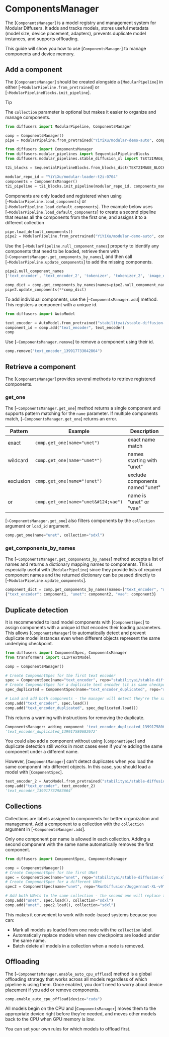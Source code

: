 <!--Copyright 2025 The HuggingFace Team. All rights reserved.

Licensed under the Apache License, Version 2.0 (the "License"); you may not use this file except in compliance with
the License. You may obtain a copy of the License at

http://www.apache.org/licenses/LICENSE-2.0

Unless required by applicable law or agreed to in writing, software distributed under the License is distributed on
an "AS IS" BASIS, WITHOUT WARRANTIES OR CONDITIONS OF ANY KIND, either express or implied. See the License for the
specific language governing permissions and limitations under the License.
-->

# ComponentsManager

The [`ComponentsManager`] is a model registry and management system for Modular Diffusers. It adds and tracks models, stores useful metadata (model size, device placement, adapters), prevents duplicate model instances, and supports offloading.

This guide will show you how to use [`ComponentsManager`] to manage components and device memory.

## Add a component

The [`ComponentsManager`] should be created alongside a [`ModularPipeline`] in either [`~ModularPipeline.from_pretrained`] or [`~ModularPipelineBlocks.init_pipeline`].

> [!TIP]
> The `collection` parameter is optional but makes it easier to organize and manage components.

<hfoptions id="create">
<hfoption id="from_pretrained">

```py
from diffusers import ModularPipeline, ComponentsManager

comp = ComponentsManager()
pipe = ModularPipeline.from_pretrained("YiYiXu/modular-demo-auto", components_manager=comp, collection="test1")
```

</hfoption>
<hfoption id="init_pipeline">

```py
from diffusers import ComponentsManager
from diffusers.modular_pipelines import SequentialPipelineBlocks
from diffusers.modular_pipelines.stable_diffusion_xl import TEXT2IMAGE_BLOCKS

t2i_blocks = SequentialPipelineBlocks.from_blocks_dict(TEXT2IMAGE_BLOCKS)

modular_repo_id = "YiYiXu/modular-loader-t2i-0704"
components = ComponentsManager()
t2i_pipeline = t2i_blocks.init_pipeline(modular_repo_id, components_manager=components)
```

</hfoption>
</hfoptions>

Components are only loaded and registered when using [`~ModularPipeline.load_components`] or [`~ModularPipeline.load_default_components`]. The example below uses [`~ModularPipeline.load_default_components`] to create a second pipeline that reuses all the components from the first one, and assigns it to a different collection

```py
pipe.load_default_components()
pipe2 = ModularPipeline.from_pretrained("YiYiXu/modular-demo-auto", components_manager=comp, collection="test2")
```

Use the [`~ModularPipeline.null_component_names`] property to identify any components that need to be loaded, retrieve them with [`~ComponentsManager.get_components_by_names`], and then call [`~ModularPipeline.update_components`] to add the missing components.

```py
pipe2.null_component_names 
['text_encoder', 'text_encoder_2', 'tokenizer', 'tokenizer_2', 'image_encoder', 'unet', 'vae', 'scheduler', 'controlnet']

comp_dict = comp.get_components_by_names(names=pipe2.null_component_names)
pipe2.update_components(**comp_dict)
```

To add individual components, use the [`~ComponentsManager.add`] method. This registers a component with a unique id.

```py
from diffusers import AutoModel

text_encoder = AutoModel.from_pretrained("stabilityai/stable-diffusion-xl-base-1.0", subfolder="text_encoder")
component_id = comp.add("text_encoder", text_encoder)
comp
```

Use [`~ComponentsManager.remove`] to remove a component using their id.

```py
comp.remove("text_encoder_139917733042864")
```

## Retrieve a component

The [`ComponentsManager`] provides several methods to retrieve registered components.

### get_one

The [`~ComponentsManager.get_one`] method returns a single component and supports pattern matching for the `name` parameter. If multiple components match, [`~ComponentsManager.get_one`] returns an error.

| Pattern     | Example                          | Description                               |
|-------------|----------------------------------|-------------------------------------------|
| exact       | `comp.get_one(name="unet")`      | exact name match                          |
| wildcard    | `comp.get_one(name="unet*")`     | names starting with "unet"                |
| exclusion   | `comp.get_one(name="!unet")`     | exclude components named "unet"           |
| or          | `comp.get_one(name="unet&#124;vae")`  | name is "unet" or "vae"                   |

[`~ComponentsManager.get_one`] also filters components by the `collection` argument or `load_id` argument.

```py
comp.get_one(name="unet", collection="sdxl")
```

### get_components_by_names

The [`~ComponentsManager.get_components_by_names`] method accepts a list of names and returns a dictionary mapping names to components. This is especially useful with [`ModularPipeline`] since they provide lists of required component names and the returned dictionary can be passed directly to [`~ModularPipeline.update_components`].

```py
component_dict = comp.get_components_by_names(names=["text_encoder", "unet", "vae"])
{"text_encoder": component1, "unet": component2, "vae": component3}
```

## Duplicate detection

It is recommended to load model components with [`ComponentSpec`] to assign components with a unique id that encodes their loading parameters. This allows [`ComponentsManager`] to automatically detect and prevent duplicate model instances even when different objects represent the same underlying checkpoint.

```py
from diffusers import ComponentSpec, ComponentsManager
from transformers import CLIPTextModel

comp = ComponentsManager()

# Create ComponentSpec for the first text encoder
spec = ComponentSpec(name="text_encoder", repo="stabilityai/stable-diffusion-xl-base-1.0", subfolder="text_encoder", type_hint=AutoModel)
# Create ComponentSpec for a duplicate text encoder (it is same checkpoint, from the same repo/subfolder)
spec_duplicated = ComponentSpec(name="text_encoder_duplicated", repo="stabilityai/stable-diffusion-xl-base-1.0", subfolder="text_encoder", type_hint=CLIPTextModel)

# Load and add both components - the manager will detect they're the same model
comp.add("text_encoder", spec.load())
comp.add("text_encoder_duplicated", spec_duplicated.load())
```

This returns a warning with instructions for removing the duplicate.

```py
ComponentsManager: adding component 'text_encoder_duplicated_139917580682672', but it has duplicate load_id 'stabilityai/stable-diffusion-xl-base-1.0|text_encoder|null|null' with existing components: text_encoder_139918506246832. To remove a duplicate, call `components_manager.remove('<component_id>')`.
'text_encoder_duplicated_139917580682672'
```

You could also add a component without using [`ComponentSpec`] and duplicate detection still works in most cases even if you're adding the same component under a different name.

However, [`ComponentManager`] can't detect duplicates when you load the same component into different objects. In this case, you should load a model with [`ComponentSpec`].

```py
text_encoder_2 = AutoModel.from_pretrained("stabilityai/stable-diffusion-xl-base-1.0", subfolder="text_encoder")
comp.add("text_encoder", text_encoder_2)
'text_encoder_139917732983664'
```

## Collections

Collections are labels assigned to components for better organization and management. Add a component to a collection with the `collection` argument in [`~ComponentsManager.add`].

Only one component per name is allowed in each collection. Adding a second component with the same name automatically removes the first component.

```py
from diffusers import ComponentSpec, ComponentsManager

comp = ComponentsManager()
# Create ComponentSpec for the first UNet
spec = ComponentSpec(name="unet", repo="stabilityai/stable-diffusion-xl-base-1.0", subfolder="unet", type_hint=AutoModel)
# Create ComponentSpec for a different UNet
spec2 = ComponentSpec(name="unet", repo="RunDiffusion/Juggernaut-XL-v9", subfolder="unet", type_hint=AutoModel, variant="fp16")

# Add both UNets to the same collection - the second one will replace the first
comp.add("unet", spec.load(), collection="sdxl")
comp.add("unet", spec2.load(), collection="sdxl")
```

This makes it convenient to work with node-based systems because you can:

- Mark all models as loaded from one node with the `collection` label.
- Automatically replace models when new checkpoints are loaded under the same name.
- Batch delete all models in a collection when a node is removed.

## Offloading

The [`~ComponentsManager.enable_auto_cpu_offload`] method is a global offloading strategy that works across all models regardless of which pipeline is using them. Once enabled, you don't need to worry about device placement if you add or remove components.

```py
comp.enable_auto_cpu_offload(device="cuda")
```

All models begin on the CPU and [`ComponentsManager`] moves them to the appropriate device right before they're needed, and moves other models back to the CPU when GPU memory is low.

You can set your own rules for which models to offload first.